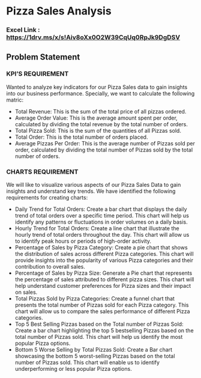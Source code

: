
# Pizza Sales Analysis




### Excel Link : https://1drv.ms/x/s!Aiv8oXx0O2W39CqUq0RpJk9DgDSV

## Problem Statement

### KPI’S REQUIREMENT
Wanted to analyze key indicators for our Pizza Sales data to gain insights into our business performance. Specially, we want to calculate the following matric:

- Total Revenue: This is the sum of the total price of all pizzas ordered.
- Average Order Value: This is the average amount spent per order, calculated by dividing the total revenue by the total number of orders.
- Total Pizza Sold: This is the sum of the quantities of all Pizzas sold.
- Total Order: This is the total number of orders placed.
- Average Pizzas Per Order: This is the average number of Pizzas sold per order, calculated by dividing the total number of Pizzas sold by the total number of orders.

### CHARTS REQUIREMENT
We will like to visualize various aspects of our Pizza Sales Data to gain insights and understand key trends. We have identified the following requirements for creating charts:

- Daily Trend for Total Orders: Create a bar chart that displays the daily trend of total orders over a specific time period. This chart will help us identify any patterns or fluctuations in order volumes on a daily basis.
- Hourly Trend for Total Orders: Create a line chart that illustrate the hourly trend of total orders throughout the day. This chart will allow us to identify peak hours or periods of high-order activity.
- Percentage of Sales by Pizza Category: Create a pie chart that shows the distribution of sales across different Pizza categories. This chart will provide insights into the popularity of various Pizza categories and their contribution to overall sales.
- Percentage of Sales by Pizza Size: Generate a Pie chart that represents the percentage of sales attributed to different pizza sizes. This chart will help understand customer preferences for Pizza sizes and their impact on sales.
- Total Pizzas Sold by Pizza Categories: Create a funnel chart that presents the total number of Pizzas sold for each Pizza category. This chart will allow us to compare the sales performance of different Pizza categories.
- Top 5 Best Selling Pizzas based on the Total number of Pizzas Sold: Create a bar chart highlighting the top 5 bestselling Pizzas based on the total number of Pizzas sold. This chart will help us identify the most popular Pizza options. 
- Bottom 5 Worse Selling by Total Pizzas Sold: Create a Bar chart showcasing the bottom 5 worst-selling Pizzas based on the total number of Pizzas sold. This chart will enable us to identify underperforming or less popular Pizza options.

